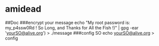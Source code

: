 # amidead
##Doc
###encrypt your message
echo "My root password is: my_p4ssw0Rd ! So Long, and Thanks for All the Fish !)" | gpg -ear 'yourSO@alive.org') > ./message
###config SO
echo yourSO@alive.org > config
